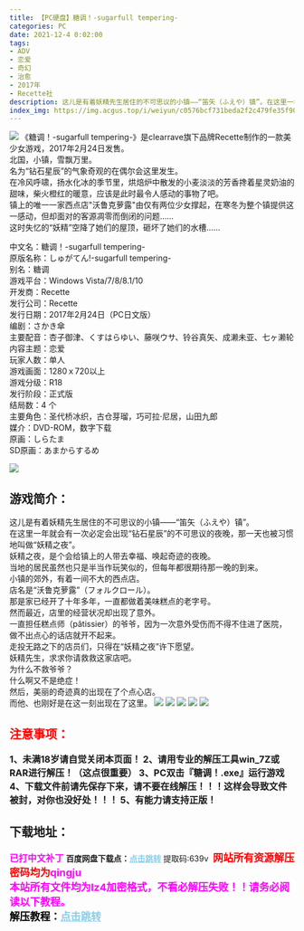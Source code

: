 ```yaml
---
title: 【PC硬盘】糖调！-sugarfull tempering-
categories: PC
date: 2021-12-4 0:02:00
tags:
- ADV
- 恋爱
- 奇幻
- 治愈
- 2017年
- Recette社
description: 这儿是有着妖精先生居住的不可思议的小镇——“笛矢（ふえや）镇”。在这里一年就会有一次必定会出现“钻石星辰”的不可思议的夜晚，那一天也被习惯地叫做“妖精之夜”。     
index_img: https://img.acgus.top/i/weiyun/c0576bcf731beda2f2c479fe35f906f2a12bbc5b45c3a82ae415ef19edf9edfd98426c06831619f5a54bcf8bbfd8bb27.webp
---
```

![](https://img.acgus.top/i/weiyun/c0576bcf731beda2f2c479fe35f906f2a12bbc5b45c3a82ae415ef19edf9edfd98426c06831619f5a54bcf8bbfd8bb27.webp)
《糖调！-sugarfull tempering-》是clearrave旗下品牌Recette制作的一款美少女游戏，2017年2月24日发售。     
北国，小镇，雪飘万里。     
名为“钻石星辰”的气象奇观的在偶尔会这里发生。     
在冷风呼啸，扬水化冰的季节里，烘焙炉中散发的小麦淡淡的芳香搀着星灵奶油的甜味，柴火橙红的暖意，应该是此时最令人感动的事物了吧。     
镇上的唯一一家西点店"沃鲁克萝露"由仅有两位少女撑起，在寒冬为整个镇提供这一感动，但却面对的客源凋零而倒闭的问题……     
这时失忆的“妖精”空降了她们的屋顶，砸坏了她们的水槽……     

中文名：糖调！-sugarfull tempering-     
原版名称：しゅがてん!-sugarfull tempering-     
别名：糖调     
游戏平台：Windows Vista/7/8/8.1/10     
开发商：Recette     
发行公司：Recette     
发行日期：2017年2月24日（PC日文版）     
编剧：さかき傘     
主要配音：杏子御津、くすはらゆい、藤咲ウサ、铃谷真矢、成濑未亚、七ヶ濑轮     
内容主题：恋爱     
玩家人数：单人     
游戏画面：1280ｘ720以上     
游戏分级：R18     
发行阶段：正式版     
结局数：4 个     
主要角色：圣代桥冰织，古仓芽瑠，巧可拉·尼居，山田九郎     
媒介：DVD-ROM，数字下载     
原画：しらたま     
SD原画：あまからするめ     

![](https://img.acgus.top/i/weiyun/b5502ac6a0535aa14e6af25fad8964b1236b0398a90ffc53a1f2e0df9b2dcf41a4d6bfef6a6980c743c8234c76fee4e7.webp)
## 游戏简介：
这儿是有着妖精先生居住的不可思议的小镇——“笛矢（ふえや）镇”。     
在这里一年就会有一次必定会出现“钻石星辰”的不可思议的夜晚，那一天也被习惯地叫做“妖精之夜”。     
妖精之夜，是个会给镇上的人带去幸福、唤起奇迹的夜晚。     
当地的居民虽然也只是半当作玩笑似的，但每年都很期待那一晚的到来。     
小镇的郊外，有着一间不大的西点店。     
店名是“沃鲁克萝露”（フォルクロール）。     
那是家已经开了十年多年，一直都做着美味糕点的老字号。     
然而最近，店里的经营状况却出现了意外。     
一直担任糕点师（pâtissier）的爷爷，因为一次意外受伤而不得不住进了医院，     
做不出点心的话店就开不起来。     
走投无路之下的店员们，只得在“妖精之夜”许下愿望。     
妖精先生，求求你请救救这家店吧。     
为什么不救爷爷？     
什么啊又不是绝症！     
然后，美丽的奇迹真的出现在了个点心店。     
而他、也刚好是在这一刻出现在了这里。 
![](https://img.acgus.top/i/weiyun/d468edab161b5335c27d6739a51e486b3558d93ee7808496294471bf03bc268ca9ec3ee05e37ec084b5be36b402fabf4.webp)
![](https://img.acgus.top/i/weiyun/9a23705c1c4842807dbbe5c7e0fb4abbbfe2831df6e79abcb7a3c49193b87f2590433ba329bce99cdd28c7e0a2cbf0a4.webp)
![](https://img.acgus.top/i/weiyun/a6ac0db95a75aab260036f6e5dc2f61cb66e773a19966fd206bb4246230cf82c53fdee6c522f8a09363ff4d9c9dcc0cd.webp)
![](https://img.acgus.top/i/weiyun/184fe8093c0a324274fd47cdcf1850d2ad7a2f2529691b88e54671445eea508103e7ebe549e6c083d142662de82deb9c.webp)
![](https://img.acgus.top/i/weiyun/4a69ab56e52103fcad771c1ab5afdf1a554d8c28566b79c3771e3fa3d586eee5f0423c0c55393d5d89553e2cadc25d2f.webp)




## <font color=#FF0000 >注意事项：</font>
<font size=3><b>1、未满18岁请自觉关闭本页面！
2、请用专业的解压工具win_7Z或RAR进行解压！（这点很重要）
3、PC双击『糖调！.exe』运行游戏
4、下载文件前请先保存下来，请不要在线解压！！！这样会导致文件被封，对你也没好处！！！
5、有能力请支持正版！</b></font>

## 下载地址：
<font color=#FF00FF size=3><b>已打中文补丁</b></font>
<b>百度网盘下载点：</b><a href="https://pan.baidu.com/s/1Cax5Vfh11D0Z7S-qsgtoIQ?pwd=639v" style="color: #87CEEB;"><b>点击跳转</b></a> 提取码:639v
<a style="padding: 0" href="https://post.qingju.org/AD/"><img style="max-width:100%" src="https://img.acgus.top/i/2024/07/478f689b8021d8d499ab43d21acf137a.gif" alt=""></a>
<b><font color=#FF0000 size=4>网站所有资源解压密码均为</b></font><b><font color=#FF00FF size=4>qingju</font><font color=#FF0000 ></font></b><br><b><font color=#FF00FF size=4>本站所有文件均为lz4加密格式，不看必解压失败！！请务必阅读以下教程。</b></font><br><b><font color=#000 size=4>解压教程：</b><a href="https://post.qingju.org/tutorial/000/" style="color: #87CEEB;"><b>点击跳转</b></a>
